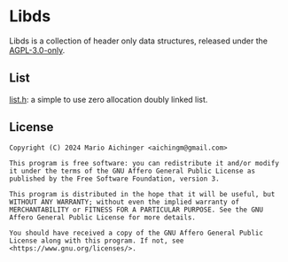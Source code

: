 # Libds

Libds is a collection of header only data structures, released under the [AGPL-3.0-only](https://spdx.org/licenses/AGPL-3.0-only.html).

## List

[list.h](./src/list.h): a simple to use zero allocation doubly linked list.

## License

```
Copyright (C) 2024 Mario Aichinger <aichingm@gmail.com>

This program is free software: you can redistribute it and/or modify it under the terms of the GNU Affero General Public License as published by the Free Software Foundation, version 3.

This program is distributed in the hope that it will be useful, but WITHOUT ANY WARRANTY; without even the implied warranty of MERCHANTABILITY or FITNESS FOR A PARTICULAR PURPOSE. See the GNU Affero General Public License for more details.

You should have received a copy of the GNU Affero General Public License along with this program. If not, see <https://www.gnu.org/licenses/>.

```

